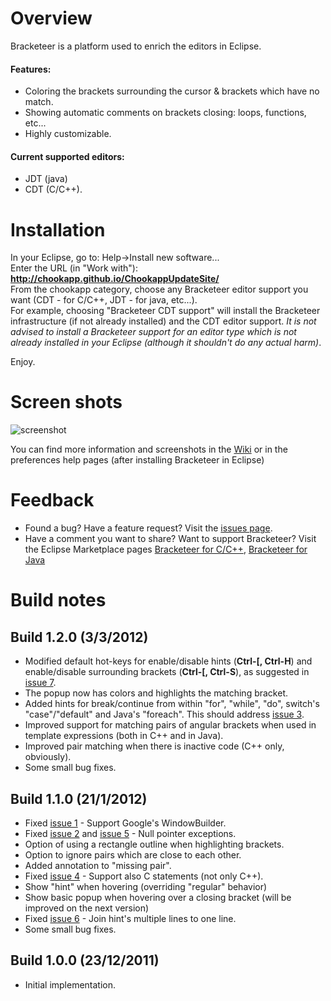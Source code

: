 Overview
========

Bracketeer is a platform used to enrich the editors in Eclipse.
#### Features:

- Coloring the brackets surrounding the cursor & brackets which have no match.
- Showing automatic comments on brackets closing: loops, functions, etc...
- Highly customizable.

#### Current supported editors:

- JDT (java) 
- CDT (C/C++).

Installation 
============
In your Eclipse, go to: Help->Install new software...  
Enter the URL (in "Work with"): **http://chookapp.github.io/ChookappUpdateSite/**  
From the chookapp category, choose any Bracketeer editor support you want (CDT - for C/C++, JDT - for java, etc...).  
For example, choosing "Bracketeer CDT support" will install the Bracketeer infrastructure (if not already installed) and the CDT editor support. *It is not advised to install a Bracketeer support for an editor type which is not already installed in your Eclipse (although it shouldn't do any actual harm)*.

Enjoy.

Screen shots
============

![screenshot](https://github.com/chookapp/Bracketeer/raw/master/Bracketeer/doc/all-surrounding-hyperlink.JPG)

You can find more information and screenshots in the [Wiki](https://github.com/chookapp/Bracketeer/wiki) or in the preferences help pages (after installing Bracketeer in Eclipse)

Feedback
========

* Found a bug? Have a feature request? Visit the [issues page](https://github.com/chookapp/Bracketeer/issues).
* Have a comment you want to share? Want to support Bracketeer? Visit the Eclipse Marketplace pages [Bracketeer for C/C++](http://marketplace.eclipse.org/content/bracketeer-cc-cdt), [Bracketeer for Java](http://marketplace.eclipse.org/content/bracketeer-java-jdt)

Build notes
============

Build 1.2.0 (3/3/2012)
-----------

* Modified default hot-keys for enable/disable hints (**Ctrl-[, Ctrl-H**) and enable/disable surrounding brackets (**Ctrl-[, Ctrl-S**), as suggested in [issue 7](https://github.com/chookapp/Bracketeer/issues/7).
* The popup now has colors and highlights the matching bracket.
* Added hints for break/continue from within "for", "while", "do", switch's "case"/"default" and Java's "foreach". This should address [issue 3](https://github.com/chookapp/Bracketeer/issues/3).
* Improved support for matching pairs of angular brackets when used in template expressions (both in C++ and in Java).
* Improved pair matching when there is inactive code (C++ only, obviously).
* Some small bug fixes.

Build 1.1.0 (21/1/2012)
-----------

* Fixed [issue 1](https://github.com/chookapp/Bracketeer/issues/1) - Support Google's WindowBuilder.
* Fixed [issue 2](https://github.com/chookapp/Bracketeer/issues/2) and [issue 5](https://github.com/chookapp/Bracketeer/issues/5) - Null pointer exceptions.
* Option of using a rectangle outline when highlighting brackets.
* Option to ignore pairs which are close to each other.
* Added annotation to "missing pair".
* Fixed [issue 4](https://github.com/chookapp/Bracketeer/issues/4) - Support also C statements (not only C++).
* Show "hint" when hovering (overriding "regular" behavior)
* Show basic popup when hovering over a closing bracket (will be improved on the next version)
* Fixed [issue 6](https://github.com/chookapp/Bracketeer/issues/6) - Join hint's multiple lines to one line.
* Some small bug fixes.

Build 1.0.0 (23/12/2011)
-----------
* Initial implementation.